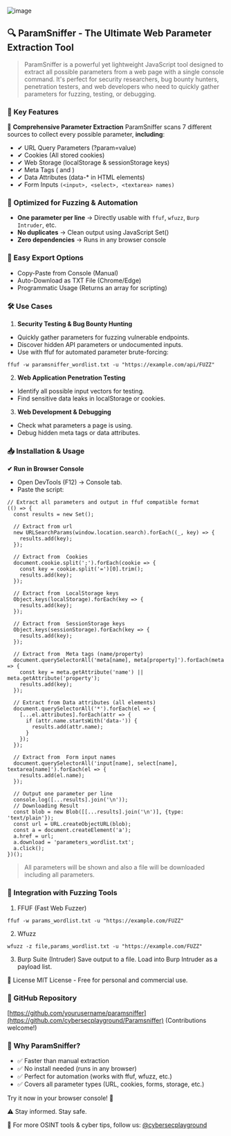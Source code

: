 ![image](https://github.com/user-attachments/assets/35c7464d-2290-42c2-8376-b1f34bdbdfab)

## 🔍 ParamSniffer - The Ultimate Web Parameter Extraction Tool

> ParamSniffer is a powerful yet lightweight JavaScript tool designed to extract all possible parameters from a web page with a single console command. It's perfect for security researchers, bug bounty hunters, penetration testers, and web developers who need to quickly gather parameters for fuzzing, testing, or debugging.

### 🌟 Key Features
📌 **Comprehensive Parameter Extraction**
ParamSniffer scans 7 different sources to collect every possible parameter, **including**:
- ✔ URL Query Parameters (?param=value)
- ✔ Cookies (All stored cookies)
- ✔ Web Storage (localStorage & sessionStorage keys)
- ✔ Meta Tags (<meta name="..."> and <meta property="...">)
- ✔ Data Attributes (data-* in HTML elements)
- ✔ Form Inputs `(<input>, <select>, <textarea> names)`

### 🚀 Optimized for Fuzzing & Automation
- **One parameter per line** → Directly usable with `ffuf`, `wfuzz`, `Burp Intruder`, etc.
- **No duplicates** → Clean output using JavaScript Set()
- **Zero dependencies** → Runs in any browser console

### 💾 Easy Export Options
- Copy-Paste from Console (Manual)
- Auto-Download as TXT File (Chrome/Edge)
- Programmatic Usage (Returns an array for scripting)

### 🛠 Use Cases
1. **Security Testing & Bug Bounty Hunting**
- Quickly gather parameters for fuzzing vulnerable endpoints.
- Discover hidden API parameters or undocumented inputs.
- Use with ffuf for automated parameter brute-forcing:

```
ffuf -w paramsniffer_wordlist.txt -u "https://example.com/api/FUZZ"
```

2. **Web Application Penetration Testing**
- Identify all possible input vectors for testing.
- Find sensitive data leaks in localStorage or cookies.

3. **Web Development & Debugging**
- Check what parameters a page is using.
- Debug hidden meta tags or data attributes.

### 📥 Installation & Usage
**✔ Run in Browser Console**
- Open DevTools (F12) → Console tab.
- Paste the script:
```
// Extract all parameters and output in ffuf compatible format
(() => {
  const results = new Set();

  // Extract from url
  new URLSearchParams(window.location.search).forEach((_, key) => {
    results.add(key);
  });

  // Extract from  Cookies
  document.cookie.split(';').forEach(cookie => {
    const key = cookie.split('=')[0].trim();
    results.add(key);
  });

  // Extract from  LocalStorage keys
  Object.keys(localStorage).forEach(key => {
    results.add(key);
  });

  // Extract from  SessionStorage keys
  Object.keys(sessionStorage).forEach(key => {
    results.add(key);
  });

  // Extract from  Meta tags (name/property)
  document.querySelectorAll('meta[name], meta[property]').forEach(meta => {
    const key = meta.getAttribute('name') || meta.getAttribute('property');
    results.add(key);
  });

  // Extract from Data attributes (all elements)
  document.querySelectorAll('*').forEach(el => {
    [...el.attributes].forEach(attr => {
      if (attr.name.startsWith('data-')) {
        results.add(attr.name);
      }
    });
  });

  // Extract from  Form input names
  document.querySelectorAll('input[name], select[name], textarea[name]').forEach(el => {
    results.add(el.name);
  });

  // Output one parameter per line
  console.log([...results].join('\n'));
  // Downloading Result
  const blob = new Blob([[...results].join('\n')], {type: 'text/plain'});
  const url = URL.createObjectURL(blob);
  const a = document.createElement('a');
  a.href = url;
  a.download = 'parameters_wordlist.txt';
  a.click();
})();
```
> All parameters will be shown and also a file will be downloaded including all parameters.

### 🔗 Integration with Fuzzing Tools
1. FFUF (Fast Web Fuzzer)
```
ffuf -w params_wordlist.txt -u "https://example.com/FUZZ"
```

2. Wfuzz
```
wfuzz -z file,params_wordlist.txt -u "https://example.com/FUZZ"
```

3. Burp Suite (Intruder)
Save output to a file.
Load into Burp Intruder as a payload list.

📜 License
MIT License - Free for personal and commercial use.

### 📌 GitHub Repository
[https://github.com/yourusername/paramsniffer](https://github.com/cybersecplayground/Paramsniffer)
(Contributions welcome!)

### 🎯 Why ParamSniffer?
- ✅ Faster than manual extraction
- ✅ No install needed (runs in any browser)
- ✅ Perfect for automation (works with ffuf, wfuzz, etc.)
- ✅ Covers all parameter types (URL, cookies, forms, storage, etc.)

Try it now in your browser console! 🚀

⚠️ Stay informed. Stay safe.

🔗 For more OSINT tools & cyber tips, follow us: [@cybersecplayground](https://t.me/cybersecplayground)

